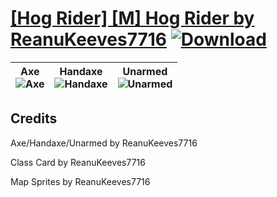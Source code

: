 # [\[Hog Rider\] \[M\] Hog Rider by ReanuKeeves7716](https://github.com/Klokinator/FE-Repo/tree/main/Battle%20Animations/Mounted%20-%20Dismounted,%20Monsters,%20Misc/%5BHog%20Rider%5D%20%5BM%5D%20Hog%20Rider%20by%20ReanuKeeves7716) [![Download](https://img.shields.io/badge/Download--red?style=social&logo=github)](https://minhaskamal.github.io/DownGit/#/home?url=https://github.com/Klokinator/FE-Repo/tree/main/Battle%20Animations/Mounted%20-%20Dismounted,%20Monsters,%20Misc/%5BHog%20Rider%5D%20%5BM%5D%20Hog%20Rider%20by%20ReanuKeeves7716)

| <b>Axe</b><br/><img alt="Axe" src="https://raw.githubusercontent.com/Klokinator/FE-Repo/main/Battle%20Animations/Mounted%20-%20Dismounted,%20Monsters,%20Misc/%5BHog%20Rider%5D%20%5BM%5D%20Hog%20Rider%20by%20ReanuKeeves7716/3.%20Axe/Axe.gif"/> | <b>Handaxe</b><br/><img alt="Handaxe" src="https://raw.githubusercontent.com/Klokinator/FE-Repo/main/Battle%20Animations/Mounted%20-%20Dismounted,%20Monsters,%20Misc/%5BHog%20Rider%5D%20%5BM%5D%20Hog%20Rider%20by%20ReanuKeeves7716/4.%20Handaxe/Handaxe.gif"/> | <b>Unarmed</b><br/><img alt="Unarmed" src="https://raw.githubusercontent.com/Klokinator/FE-Repo/main/Battle%20Animations/Mounted%20-%20Dismounted,%20Monsters,%20Misc/%5BHog%20Rider%5D%20%5BM%5D%20Hog%20Rider%20by%20ReanuKeeves7716/8.%20Unarmed/Unarmed.gif"/> |
| :---: | :---: | :---: |

## Credits

Axe/Handaxe/Unarmed by ReanuKeeves7716

Class Card by ReanuKeeves7716

Map Sprites by ReanuKeeves7716

